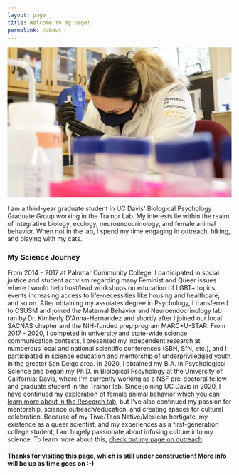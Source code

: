 ```yaml
---
layout: page
title: Welcome to my page!
permalink: /about
---
```

![.](<https://github.com/jacekuske/jacekuske.github.io/blob/gh-pages/assets/img/IMG_5985(2).JPG> "Image meta title")

I am a third-year graduate student in UC Davis' Biological Psychology Graduate Group working in the Trainor Lab. My interests lie within the realm of integrative biology, ecology, neuroendocrinology, and female animal behavior. When not in the lab, I spend my time engaging in outreach, hiking, and playing with my cats.

### My Science Journey
From 2014 - 2017 at Palomar Community College, I participated in social justice and student activism regarding many Feminist and Queer issues where I would help host/lead workshops on education of LGBT+ topics, events increasing access to life-necessities like housing and healthcare, and so on. After obtaining my assoiates degree in Psychology, I transferred to CSUSM and joined the Maternal Behavior and Neuroendocrinology lab ran by Dr. Kimberly D'Anna-Hernandez and shortly after I joined our local SACNAS chapter and the NIH-funded prep program MARC*U-STAR. From 2017 - 2020, I competed in university and state-wide science communication contests, I presented my independent research at numberous local and national scientific conferences (SBN, SfN, etc.), and I participated in science education and mentorship of underpriviledged youth in the greater San Deigo area. In 2020, I obtained my B.A. in Psychological Science and began my Ph.D. in Biological Pscyhology at the University of California: Davis, where I'm currently working as a NSF pre-doctoral fellow and graduate student in the Trainor lab. Since joining UC Davis in 2020, I have continued my exploration of female animal behavior [which you can learn more about in the Research tab](https://jacekuske.github.io/research.html), but I've also continued my passion for mentorship, science outreach/education, and creating spaces for cultural celebration. Because of my Tiwe/Taos Native/Mexican hertigate, my existence as a queer scientist, and my experiences as a first-generation college student, I am hugely passionate about infusing culture into my science. To learn more about this, [check out my page on outreach](https://jacekuske.github.io/outreach.html).

#### Thanks for visiting this page, which is still under construction! More info will be up as time goes on :-)
